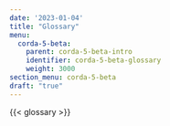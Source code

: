 ```yaml
---
date: '2023-01-04'
title: "Glossary"
menu:
  corda-5-beta:
    parent: corda-5-beta-intro
    identifier: corda-5-beta-glossary
    weight: 3000
section_menu: corda-5-beta
draft: "true"
---
```


{{< glossary >}}
